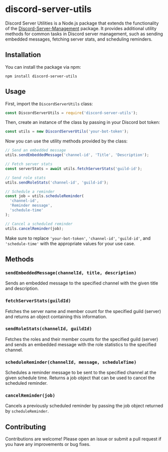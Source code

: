 # discord-server-utils

Discord Server Utilities is a Node.js package that extends the functionality of the [Discord-Server-Management](https://github.com/your-username/discord-server-management) package. It provides additional utility methods for common tasks in Discord server management, such as sending embedded messages, fetching server stats, and scheduling reminders.

## Installation

You can install the package via npm:

```
npm install discord-server-utils
```

## Usage

First, import the `DiscordServerUtils` class:

```javascript
const DiscordServerUtils = require('discord-server-utils');
```

Then, create an instance of the class by passing in your Discord bot token:

```javascript
const utils = new DiscordServerUtils('your-bot-token');
```

Now you can use the utility methods provided by the class:

```javascript
// Send an embedded message
utils.sendEmbeddedMessage('channel-id', 'Title', 'Description');

// Fetch server stats
const serverStats = await utils.fetchServerStats('guild-id');

// Send role stats
utils.sendRoleStats('channel-id', 'guild-id');

// Schedule a reminder
const job = utils.scheduleReminder(
  'channel-id',
  'Reminder message',
  'schedule-time'
);

// Cancel a scheduled reminder
utils.cancelReminder(job);
```

Make sure to replace `'your-bot-token'`, `'channel-id'`, `'guild-id'`, and `'schedule-time'` with the appropriate values for your use case.

## Methods

### `sendEmbeddedMessage(channelId, title, description)`

Sends an embedded message to the specified channel with the given title and description.

### `fetchServerStats(guildId)`

Fetches the server name and member count for the specified guild (server) and returns an object containing this information.

### `sendRoleStats(channelId, guildId)`

Fetches the roles and their member counts for the specified guild (server) and sends an embedded message with the role statistics to the specified channel.

### `scheduleReminder(channelId, message, scheduleTime)`

Schedules a reminder message to be sent to the specified channel at the given schedule time. Returns a job object that can be used to cancel the scheduled reminder.

### `cancelReminder(job)`

Cancels a previously scheduled reminder by passing the job object returned by `scheduleReminder`.

## Contributing

Contributions are welcome! Please open an issue or submit a pull request if you have any improvements or bug fixes.
